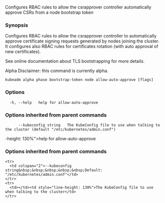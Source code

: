 
Configures RBAC rules to allow the csrapprover controller automatically approve CSRs from a node bootstrap token

### Synopsis

Configures RBAC rules to allow the csrapprover controller to automatically approve certificate signing requests generated by nodes joining the cluster. It configures also RBAC rules for certificates rotation (with auto approval of new certificates). 

See online documentation about TLS bootstrapping for more details. 

Alpha Disclaimer: this command is currently alpha.

```
kubeadm alpha phase bootstrap-token node allow-auto-approve [flags]
```

### Options

```
  -h, --help   help for allow-auto-approve
```

### Options inherited from parent commands

```
      --kubeconfig string   The KubeConfig file to use when talking to the cluster (default "/etc/kubernetes/admin.conf")
```

-height: 130%">help for allow-auto-approve</td>
    </tr>

  </tbody>
</table>



### Options inherited from parent commands

<table style="width: 100%;">
  <colgroup>
    <col span="1" style="width: 10px;" />
    <col span="1" />
  </colgroup>
  <tbody>

    <tr>
      <td colspan="2">--kubeconfig string&nbsp;&nbsp;&nbsp;&nbsp;&nbsp;Default: "/etc/kubernetes/admin.conf"</td>
    </tr>
    <tr>
      <td></td><td style="line-height: 130%">The KubeConfig file to use when talking to the cluster</td>
    </tr>

  </tbody>
</table>



